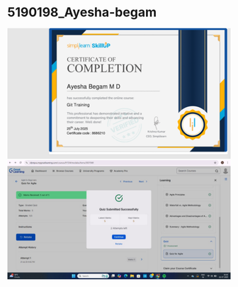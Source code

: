 # 5190198_Ayesha-begam
<img src="git certificate\Screenshot 2025-07-28 215612.png" alt="Project Certificate" />
<img src="agile certificate\Agile certificate.jpg" alt="Project Certificate" />

